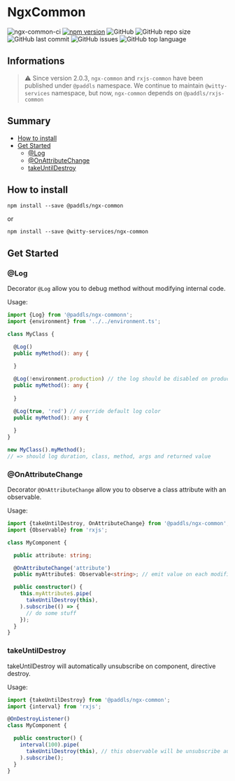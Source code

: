 # NgxCommon

![ngx-common-ci](https://github.com/paddls/ngx-common/workflows/ngx-common-build/badge.svg)
[![npm version](https://badge.fury.io/js/%40paddls%2Fngx-common.svg)](https://badge.fury.io/js/%40paddls%2Fngx-common)
![GitHub](https://img.shields.io/github/license/paddls/ngx-common)
![GitHub repo size](https://img.shields.io/github/repo-size/paddls/ngx-common)
![GitHub last commit](https://img.shields.io/github/last-commit/paddls/ngx-common)
![GitHub issues](https://img.shields.io/github/issues/paddls/ngx-common)
![GitHub top language](https://img.shields.io/github/languages/top/paddls/ngx-common)

## Informations

> :warning: Since version 2.0.3, ```ngx-common``` and ```rxjs-common``` have been published under ```@paddls``` namespace. We continue to maintain ```@witty-services``` namespace, but now, ```ngx-common``` depends on ```@paddls/rxjs-common```

## Summary

* [How to install](#how-to-install)
* [Get Started](#get-started)
    * [@Log](#log)
    * [@OnAttributeChange](#onattributechange)
    * [takeUntilDestroy](#takeuntildestroy)

## How to install

```
npm install --save @paddls/ngx-common
```
or
```
npm install --save @witty-services/ngx-common
```

## Get Started

### @Log

Decorator ```@Log``` allow you to debug method without modifying internal code.

Usage:
```typescript
import {Log} from '@paddls/ngx-commonn';
import {environment} from '../../environment.ts';

class MyClass {

  @Log()
  public myMethod(): any {
  
  }

  @Log(!environment.production) // the log should be disabled on production
  public myMethod(): any {
  
  }

  @Log(true, 'red') // override default log color
  public myMethod(): any {
  
  }
}

new MyClass().myMethod();
// => should log duration, class, method, args and returned value
```

### @OnAttributeChange

Decorator ```@OnAttributeChange``` allow you to observe a class attribute with an observable.

Usage:
```typescript
import {takeUntilDestroy, OnAttributeChange} from '@paddls/ngx-common';
import {Observable} from 'rxjs';

class MyComponent {

  public attribute: string;

  @OnAttributeChange('attribute')
  public myAttribute$: Observable<string>; // emit value on each modification of the referent attribute

  public constructor() {
    this.myAttribute$.pipe(
      takeUntilDestroy(this),
    ).subscribe(() => {
      // do some stuff
    });
  } 
}
```

### takeUntilDestroy

takeUntilDestroy will automatically unsubscribe on component, directive destroy.

Usage:
```typescript
import {takeUntilDestroy} from '@paddls/ngx-common';
import {interval} from 'rxjs';

@OnDestroyListener()
class MyComponent {

  public constructor() {
    interval(100).pipe(
      takeUntilDestroy(this), // this observable will be unsubscribe automatically on component destroy
    ).subscribe();
  } 
}
```
